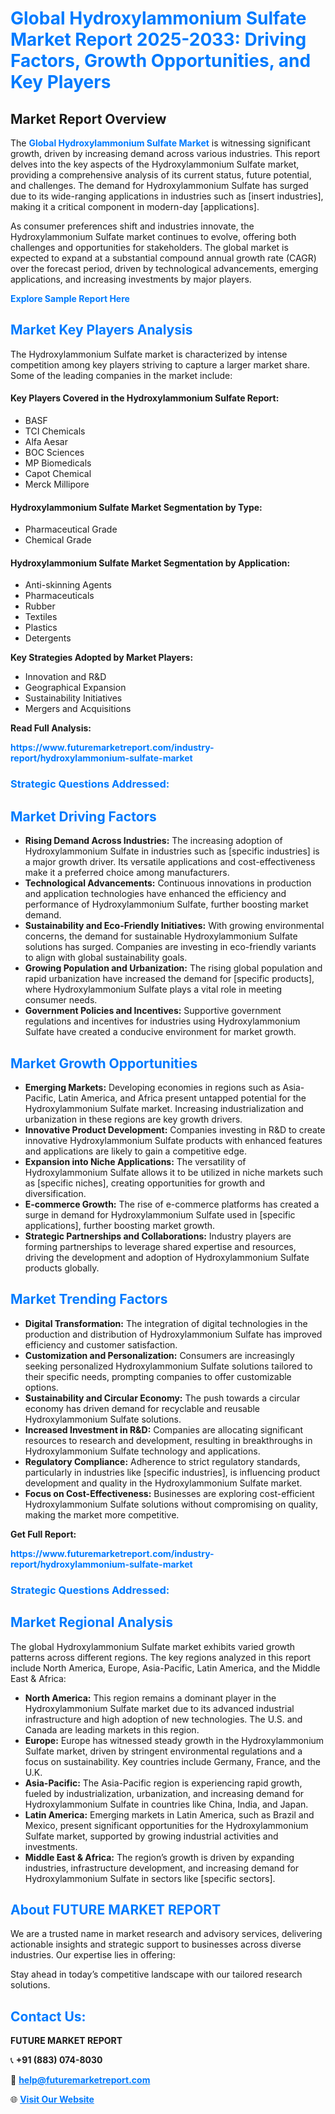 <h1 style="color: #007BFF;">Global Hydroxylammonium Sulfate Market Report 2025-2033: Driving Factors, Growth Opportunities, and Key Players</h1>

<section id="overview">
<h2>Market Report Overview</h2>
<p>The <a href="https://www.futuremarketreport.com/industry-report/hydroxylammonium-sulfate-market" style="color: #007BFF; text-decoration: none;"><strong>Global Hydroxylammonium Sulfate Market</strong></a> is witnessing significant growth, driven by increasing demand across various industries. This report delves into the key aspects of the Hydroxylammonium Sulfate market, providing a comprehensive analysis of its current status, future potential, and challenges. The demand for Hydroxylammonium Sulfate has surged due to its wide-ranging applications in industries such as [insert industries], making it a critical component in modern-day [applications].</p>
<p>As consumer preferences shift and industries innovate, the Hydroxylammonium Sulfate market continues to evolve, offering both challenges and opportunities for stakeholders. The global market is expected to expand at a substantial compound annual growth rate (CAGR) over the forecast period, driven by technological advancements, emerging applications, and increasing investments by major players.</p>
</section>

<section id="overview">
<p><a href="https://www.futuremarketreport.com/request-sample/reportId=59344" style="color: #007BFF; text-decoration: none;"><strong>Explore Sample Report Here</strong></a></p>
</section>

<section id="key-players">
<h2 style="color: #007BFF;">Market Key Players Analysis</h2>
<p>The Hydroxylammonium Sulfate market is characterized by intense competition among key players striving to capture a larger market share. Some of the leading companies in the market include:</p>
<h4>Key Players Covered in the Hydroxylammonium Sulfate Report:</h4>
<ul><li>BASF</li><li>TCI Chemicals</li><li>Alfa Aesar</li><li>BOC Sciences</li><li>MP Biomedicals</li><li>Capot Chemical</li><li>Merck Millipore</li></ul>
<h4>Hydroxylammonium Sulfate Market Segmentation by Type:</h4>
<ul><li>Pharmaceutical Grade</li><li>Chemical Grade</li></ul>

<h4>Hydroxylammonium Sulfate Market Segmentation by Application:</h4>
<ul><li>Anti-skinning Agents</li><li>Pharmaceuticals</li><li>Rubber</li><li>Textiles</li><li>Plastics</li><li>Detergents</li></ul>
<p><strong>Key Strategies Adopted by Market Players:</strong></p>
<ul>
<li>Innovation and R&D</li>
<li>Geographical Expansion</li>
<li>Sustainability Initiatives</li>
<li>Mergers and Acquisitions</li>
</ul>
</section>

<section>
<p><strong>Read Full Analysis: </strong></p><a href="https://www.futuremarketreport.com/industry-report/hydroxylammonium-sulfate-market" style="color: #007BFF; text-decoration: none;"><strong>https://www.futuremarketreport.com/industry-report/hydroxylammonium-sulfate-market</strong></a>
<h3 style="color: #007BFF;">Strategic Questions Addressed:</h3>
</section>

<section id="driving-factors">
<h2 style="color: #007BFF;">Market Driving Factors</h2>
<ul>
<li><strong>Rising Demand Across Industries:</strong> The increasing adoption of Hydroxylammonium Sulfate in industries such as [specific industries] is a major growth driver. Its versatile applications and cost-effectiveness make it a preferred choice among manufacturers.</li>
<li><strong>Technological Advancements:</strong> Continuous innovations in production and application technologies have enhanced the efficiency and performance of Hydroxylammonium Sulfate, further boosting market demand.</li>
<li><strong>Sustainability and Eco-Friendly Initiatives:</strong> With growing environmental concerns, the demand for sustainable Hydroxylammonium Sulfate solutions has surged. Companies are investing in eco-friendly variants to align with global sustainability goals.</li>
<li><strong>Growing Population and Urbanization:</strong> The rising global population and rapid urbanization have increased the demand for [specific products], where Hydroxylammonium Sulfate plays a vital role in meeting consumer needs.</li>
<li><strong>Government Policies and Incentives:</strong> Supportive government regulations and incentives for industries using Hydroxylammonium Sulfate have created a conducive environment for market growth.</li>
</ul>
</section>

<section id="growth-opportunities">
<h2 style="color: #007BFF;">Market Growth Opportunities</h2>
<ul>
<li><strong>Emerging Markets:</strong> Developing economies in regions such as Asia-Pacific, Latin America, and Africa present untapped potential for the Hydroxylammonium Sulfate market. Increasing industrialization and urbanization in these regions are key growth drivers.</li>
<li><strong>Innovative Product Development:</strong> Companies investing in R&D to create innovative Hydroxylammonium Sulfate products with enhanced features and applications are likely to gain a competitive edge.</li>
<li><strong>Expansion into Niche Applications:</strong> The versatility of Hydroxylammonium Sulfate allows it to be utilized in niche markets such as [specific niches], creating opportunities for growth and diversification.</li>
<li><strong>E-commerce Growth:</strong> The rise of e-commerce platforms has created a surge in demand for Hydroxylammonium Sulfate used in [specific applications], further boosting market growth.</li>
<li><strong>Strategic Partnerships and Collaborations:</strong> Industry players are forming partnerships to leverage shared expertise and resources, driving the development and adoption of Hydroxylammonium Sulfate products globally.</li>
</ul>
</section>

<section id="trending-factors">
<h2 style="color: #007BFF;">Market Trending Factors</h2>
<ul>
<li><strong>Digital Transformation:</strong> The integration of digital technologies in the production and distribution of Hydroxylammonium Sulfate has improved efficiency and customer satisfaction.</li>
<li><strong>Customization and Personalization:</strong> Consumers are increasingly seeking personalized Hydroxylammonium Sulfate solutions tailored to their specific needs, prompting companies to offer customizable options.</li>
<li><strong>Sustainability and Circular Economy:</strong> The push towards a circular economy has driven demand for recyclable and reusable Hydroxylammonium Sulfate solutions.</li>
<li><strong>Increased Investment in R&D:</strong> Companies are allocating significant resources to research and development, resulting in breakthroughs in Hydroxylammonium Sulfate technology and applications.</li>
<li><strong>Regulatory Compliance:</strong> Adherence to strict regulatory standards, particularly in industries like [specific industries], is influencing product development and quality in the Hydroxylammonium Sulfate market.</li>
<li><strong>Focus on Cost-Effectiveness:</strong> Businesses are exploring cost-efficient Hydroxylammonium Sulfate solutions without compromising on quality, making the market more competitive.</li>
</ul>
</section>

<section>
<p><strong>Get Full Report: </strong></p><a href="https://www.futuremarketreport.com/industry-report/hydroxylammonium-sulfate-market" style="color: #007BFF; text-decoration: none;"><strong>https://www.futuremarketreport.com/industry-report/hydroxylammonium-sulfate-market</strong></a>
<h3 style="color: #007BFF;">Strategic Questions Addressed:</h3>
</section>


<section id="regional-analysis">
<h2 style="color: #007BFF;">Market Regional Analysis</h2>
<p>The global Hydroxylammonium Sulfate market exhibits varied growth patterns across different regions. The key regions analyzed in this report include North America, Europe, Asia-Pacific, Latin America, and the Middle East & Africa:</p>
<ul>
<li><strong>North America:</strong> This region remains a dominant player in the Hydroxylammonium Sulfate market due to its advanced industrial infrastructure and high adoption of new technologies. The U.S. and Canada are leading markets in this region.</li>
<li><strong>Europe:</strong> Europe has witnessed steady growth in the Hydroxylammonium Sulfate market, driven by stringent environmental regulations and a focus on sustainability. Key countries include Germany, France, and the U.K.</li>
<li><strong>Asia-Pacific:</strong> The Asia-Pacific region is experiencing rapid growth, fueled by industrialization, urbanization, and increasing demand for Hydroxylammonium Sulfate in countries like China, India, and Japan.</li>
<li><strong>Latin America:</strong> Emerging markets in Latin America, such as Brazil and Mexico, present significant opportunities for the Hydroxylammonium Sulfate market, supported by growing industrial activities and investments.</li>
<li><strong>Middle East & Africa:</strong> The region’s growth is driven by expanding industries, infrastructure development, and increasing demand for Hydroxylammonium Sulfate in sectors like [specific sectors].</li>
</ul>
</section>

<footer>
<h2 style="color: #007BFF;">About FUTURE MARKET REPORT</h2>
<p>We are a trusted name in market research and advisory services, delivering actionable insights and strategic support to businesses across diverse industries. Our expertise lies in offering:</p>

<p>Stay ahead in today’s competitive landscape with our tailored research solutions.</p>

<h2 style="color: #007BFF;">Contact Us:</h2>
<p><strong>FUTURE MARKET REPORT</strong></p>
<p>📞 <strong>+91 (883) 074-8030</strong></p>
<p>📧 <strong><a href="mailto:help@futuremarketreport.com" style="color: #007BFF;">help@futuremarketreport.com</a></strong></p>
<p>🌐 <strong><a href="https://www.futuremarketreport.com/" style="color: #007BFF;">Visit Our Website</a></strong></p>
</footer>